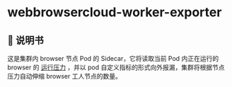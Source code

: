 # webbrowsercloud-worker-exporter

## 📄 说明书
这是集群内 browser 节点 Pod 的 Sidecar，它将读取当前 Pod 内正在运行的 browser 的 [运行压力](https://www.browserless.io/docs/pressure) ，并以 pod 自定义指标的形式向外报漏，集群将根据节点压力自动伸缩 browser 工人节点的数量。
